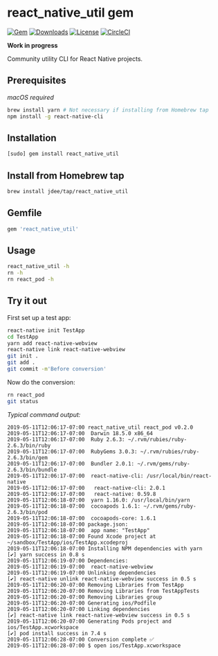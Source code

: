 # react_native_util gem

[![Gem](https://img.shields.io/gem/v/react_native_util.svg?style=flat)](https://rubygems.org/gems/react_native_util)
[![Downloads](https://img.shields.io/gem/dt/react_native_util.svg?style=flat)](https://rubygems.org/gems/react_native_util)
[![License](https://img.shields.io/badge/license-MIT-green.svg?style=flat)](https://github.com/jdee/react_native_util/blob/master/LICENSE)
[![CircleCI](https://img.shields.io/circleci/project/github/jdee/react_native_util.svg)](https://circleci.com/gh/jdee/react_native_util)

**Work in progress**

Community utility CLI for React Native projects.

## Prerequisites

_macOS required_

```bash
brew install yarn # Not necessary if installing from Homebrew tap
npm install -g react-native-cli
```

## Installation

```bash
[sudo] gem install react_native_util
```

## Install from Homebrew tap

```bash
brew install jdee/tap/react_native_util
```

## Gemfile

```Ruby
gem 'react_native_util'
```

## Usage

```bash
react_native_util -h
rn -h
rn react_pod -h
```

## Try it out

First set up a test app:
```bash
react-native init TestApp
cd TestApp
yarn add react-native-webview
react-native link react-native-webview
git init .
git add .
git commit -m'Before conversion'
```

Now do the conversion:
```bash
rn react_pod
git status
```

_Typical command output:_
```
2019-05-11T12:06:17-07:00 react_native_util react_pod v0.2.0
2019-05-11T12:06:17-07:00  Darwin 18.5.0 x86_64
2019-05-11T12:06:17-07:00  Ruby 2.6.3: ~/.rvm/rubies/ruby-2.6.3/bin/ruby
2019-05-11T12:06:17-07:00  RubyGems 3.0.3: ~/.rvm/rubies/ruby-2.6.3/bin/gem
2019-05-11T12:06:17-07:00  Bundler 2.0.1: ~/.rvm/gems/ruby-2.6.3/bin/bundle
2019-05-11T12:06:17-07:00  react-native-cli: /usr/local/bin/react-native
2019-05-11T12:06:17-07:00   react-native-cli: 2.0.1
2019-05-11T12:06:17-07:00   react-native: 0.59.8
2019-05-11T12:06:18-07:00  yarn 1.16.0: /usr/local/bin/yarn
2019-05-11T12:06:18-07:00  cocoapods 1.6.1: ~/.rvm/gems/ruby-2.6.3/bin/pod
2019-05-11T12:06:18-07:00  cocoapods-core: 1.6.1
2019-05-11T12:06:18-07:00 package.json:
2019-05-11T12:06:18-07:00  app name: "TestApp"
2019-05-11T12:06:18-07:00 Found Xcode project at ~/sandbox/TestApp/ios/TestApp.xcodeproj
2019-05-11T12:06:18-07:00 Installing NPM dependencies with yarn
[✔] yarn success in 0.8 s
2019-05-11T12:06:19-07:00 Dependencies:
2019-05-11T12:06:19-07:00  react-native-webview
2019-05-11T12:06:19-07:00 Unlinking dependencies
[✔] react-native unlink react-native-webview success in 0.5 s
2019-05-11T12:06:20-07:00 Removing Libraries from TestApp
2019-05-11T12:06:20-07:00 Removing Libraries from TestAppTests
2019-05-11T12:06:20-07:00 Removing Libraries group
2019-05-11T12:06:20-07:00 Generating ios/Podfile
2019-05-11T12:06:20-07:00 Linking dependencies
[✔] react-native link react-native-webview success in 0.5 s
2019-05-11T12:06:20-07:00 Generating Pods project and ios/TestApp.xcworkspace
[✔] pod install success in 7.4 s
2019-05-11T12:06:28-07:00 Conversion complete ✅
2019-05-11T12:06:28-07:00 $ open ios/TestApp.xcworkspace
```
